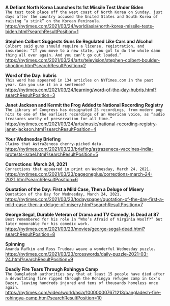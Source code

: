 **A Defiant North Korea Launches Its 1st Missile Test Under Biden**\
`The test took place off the west coast of North Korea on Sunday, just days after the country accused the United States and South Korea of raising “a stink” on the Korean Peninsula.`\
https://nytimes.com/2021/03/24/world/asia/north-korea-missile-tests-biden.html?searchResultPosition=1

**Stephen Colbert Suggests Guns Be Regulated Like Cars and Alcohol**\
`Colbert said guns should require a license, registration, and insurance: “If you move to a new state, you got to do the whole damn thing all over again. And you can’t go out loaded.”`\
https://nytimes.com/2021/03/24/arts/television/stephen-colbert-boulder-shooting.html?searchResultPosition=2

**Word of the Day: hubris**\
`This word has appeared in 134 articles on NYTimes.com in the past year. Can you use it in a sentence?`\
https://nytimes.com/2021/03/24/learning/word-of-the-day-hubris.html?searchResultPosition=3

**Janet Jackson and Kermit the Frog Added to National Recording Registry**\
`The Library of Congress has designated 25 recordings, from modern pop hits to one of the earliest recordings of an American voice, as “audio treasures worthy of preservation for all time.”`\
https://nytimes.com/2021/03/24/arts/music/national-recording-registry-janet-jackson.html?searchResultPosition=4

**Your Wednesday Briefing**\
`Claims that AstraZeneca cherry-picked data.`\
https://nytimes.com/2021/03/23/briefing/astrazeneca-vaccines-india-protests-israel.html?searchResultPosition=5

**Corrections: March 24, 2021**\
`Corrections that appeared in print on Wednesday, March 24, 2021.`\
https://nytimes.com/2021/03/23/pageoneplus/corrections-march-24-2021.html?searchResultPosition=6

**Quotation of the Day: First a Mild Case, Then a Deluge of Misery**\
`Quotation of the Day for Wednesday, March 24, 2021.`\
https://nytimes.com/2021/03/23/todayspaper/quotation-of-the-day-first-a-mild-case-then-a-deluge-of-misery.html?searchResultPosition=7

**George Segal, Durable Veteran of Drama and TV Comedy, Is Dead at 87**\
`Best remembered for his role in “Who’s Afraid of Virginia Woolf?” but later memorable for his comedic work.`\
https://nytimes.com/2021/03/23/movies/george-segal-dead.html?searchResultPosition=8

**Spinning**\
`Amanda Rafkin and Ross Trudeau weave a wonderful Wednesday puzzle.`\
https://nytimes.com/2021/03/23/crosswords/daily-puzzle-2021-03-24.html?searchResultPosition=9

**Deadly Fire Tears Through Rohingya Camp**\
`The Bangladesh authorities say that at least 15 people have died after a devastating fire ripped through the Rohingya refugee camp in Cox’s Bazar, leaving hundreds injured and tens of thousands homeless once again.`\
https://nytimes.com/video/world/asia/100000007671213/bangladesh-fire-rohingya-camp.html?searchResultPosition=10

